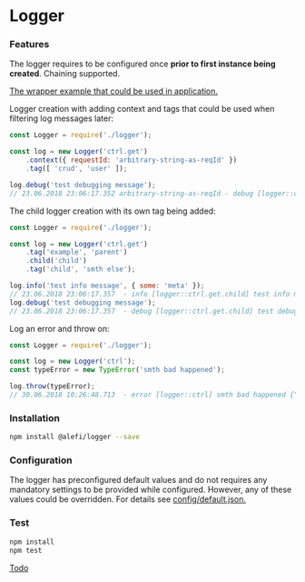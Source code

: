 # Logger

### Features
The logger requires to be configured once <b>prior to first instance being created</b>. Chaining supported.

[The wrapper example that could be used in application.](../tools/wrapper/logger.js)

Logger creation with adding context and tags that could be used when filtering log messages later:
```javascript
const Logger = require('./logger');

const log = new Logger('ctrl.get')
    .context({ requestId: 'arbitrary-string-as-reqId' })
    .tag([ 'crud', 'user' ]);

log.debug('test debugging message');
// 23.06.2018 23:06:17.352 arbitrary-string-as-reqId - debug [logger::ctrl.get] test debugging message {"ctx":{"requestId":"arbitrary-string-as-reqId"},"tags":["crud","user"]}
```

The child logger creation with its own tag being added:
```javascript
const Logger = require('./logger');

const log = new Logger('ctrl.get')
    .tag('example', 'parent')
    .child('child')
    .tag('child', 'smth else');

log.info('test info message', { some: 'meta' });
// 23.06.2018 23:06:17.357  - info [logger::ctrl.get.child] test info message {"some":"meta","tags":["example","parent","child","smth else"]}
log.debug('test debugging message');
// 23.06.2018 23:06:17.357  - debug [logger::ctrl.get.child] test debugging message {"tags":["example","parent","child","smth else"]}
```

Log an error and throw on:
```javascript
const Logger = require('./logger');

const log = new Logger('ctrl');
const typeError = new TypeError('smth bad happened');

log.throw(typeError);
// 30.06.2018 10:26:48.713  - error [logger::ctrl] smth bad happened {"error":{"name":"TypeError","message":"smth bad happened","stack":"TypeError: smth bad happened\n    at Object.<anonymous> (<...>/logger/tools/app.js:8:19)\n    at Module._compile (module.js:652:30)\n<...>"}}
```

### Installation
```bash
npm install @alefi/logger --save
```

### Configuration
The logger has preconfigured default values and do not requires any mandatory settings to be provided while configured. However, any of these values could be overridden.
For details see [config/default.json.](../src/config/default.json)

### Test
```bash
npm install
npm test
```
[Todo](todo/en.todo)
